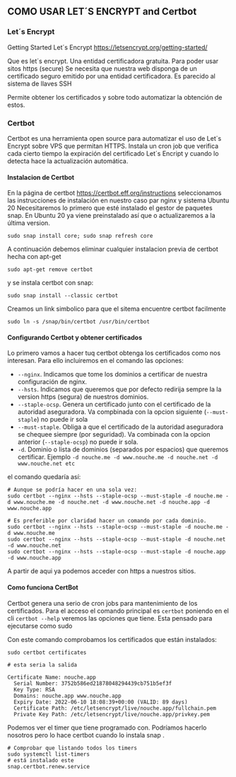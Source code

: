 ## COMO USAR LET´S ENCRYPT and Certbot

### Let´s Encrypt
Getting Started Let´s Encrypt
https://letsencrypt.org/getting-started/

Que es let´s encrypt. Una entidad certificadora gratuita.
Para poder usar sitos https (secure) Se necesita que nuestra web disponga de un certificado seguro emitido por una entidad certificadora. Es parecido al sistema de llaves SSH

Permite obtener los certificados y sobre todo automatizar la obtención de estos.

### Certbot
Certbot es una herramienta open source para automatizar el uso de Let´s Encrypt sobre VPS que permitan HTTPS.
Instala un cron job que verifica cada cierto tiempo la expiración del certificado Let´s Encript y cuando lo detecta hace la actualización automática.

#### Instalacion de Certbot
En la página de certbot https://certbot.eff.org/instructions seleccionamos las instrucciones de instalación en nuestro caso par nginx y sistema Ubuntu 20
Necesitaremos lo primero que esté instalado el gestor de paquetes snap. En Ubuntu 20 ya viene preinstalado así que o actualizaremos a la última version.

    sudo snap install core; sudo snap refresh core

A continuación debemos eliminar cualquier instalacion previa de certbot hecha con apt-get

    sudo apt-get remove certbot

y se instala certbot con snap:

    sudo snap install --classic certbot

Creamos un link simbolico para que el sitema encuentre certbot facilmente

    sudo ln -s /snap/bin/certbot /usr/bin/certbot

#### Configurando Certbot y obtener certificados

Lo primero vamos a hacer tuq certbot obtenga los certificados como nos interesan. Para ello incluiremos en el comando las opciones:
* `--nginx`. Indicamos que tome los dominios a certificar de nuestra configuración de nginx.
* `--hsts`. Indicamos que queremos que por defecto redirija sempre la la version https (segura) de nuestros dominios.
* `--staple-ocsp`. Genera un certificado junto con el certificado de la autoridad aseguradora. Va compbinada con la opcion siguiente (`--must-staple`) no puede ir sola
* `--must-staple`. Obliga a que el certificado de la autoridad aseguradora se chequee siempre (por seguridad). Va combinada con la opcion anterior (`--staple-ocsp`) no puede ir sola.
* `-d`. Dominio o lista de dominios (separados por espacios) que queremos certificar. Ejemplo `-d nouche.me -d www.nouche.me -d nouche.net -d www.nouche.net etc`

el comando quedaría así:

    # Aunque se podría hacer en una sola vez:
    sudo certbot --nginx --hsts --staple-ocsp --must-staple -d nouche.me -d www.nouche.me -d nouche.net -d www.nouche.net -d nouche.app -d www.nouche.app

    # Es preferible por claridad hacer un comando por cada dominio.
    sudo certbot --nginx --hsts --staple-ocsp --must-staple -d nouche.me -d www.nouche.me
    sudo certbot --nginx --hsts --staple-ocsp --must-staple -d nouche.net -d www.nouche.net
    sudo certbot --nginx --hsts --staple-ocsp --must-staple -d nouche.app -d www.nouche.app

A partir de aqui ya podemos acceder con https a nuestros sitios.

#### Como funciona CertBot
Certbot genera una serio de cron jobs para mantenimiento de los certificados.
Para el acceso el comando principal es `certbot` poniendo en el cli `certbot --help` veremos las opciones que tiene.
Esta pensado para ejecutarse como sudo

Con este comando comprobamos los certificados que están instalados:

    sudo certbot certificates

    # esta seria la salida

    Certificate Name: nouche.app
      Serial Number: 3752b586ed21878048294439cb751b5ef3f
      Key Type: RSA
      Domains: nouche.app www.nouche.app
      Expiry Date: 2022-06-10 18:08:39+00:00 (VALID: 89 days)
      Certificate Path: /etc/letsencrypt/live/nouche.app/fullchain.pem
      Private Key Path: /etc/letsencrypt/live/nouche.app/privkey.pem

Podemos ver el timer que tiene programado con. Podríamos hacerlo nosotros pero lo hace certbot cuando lo instala snap .

    # Comprobar que listando todos los timers
    sudo systemctl list-timers
    # está instalado este
    snap.certbot.renew.service
